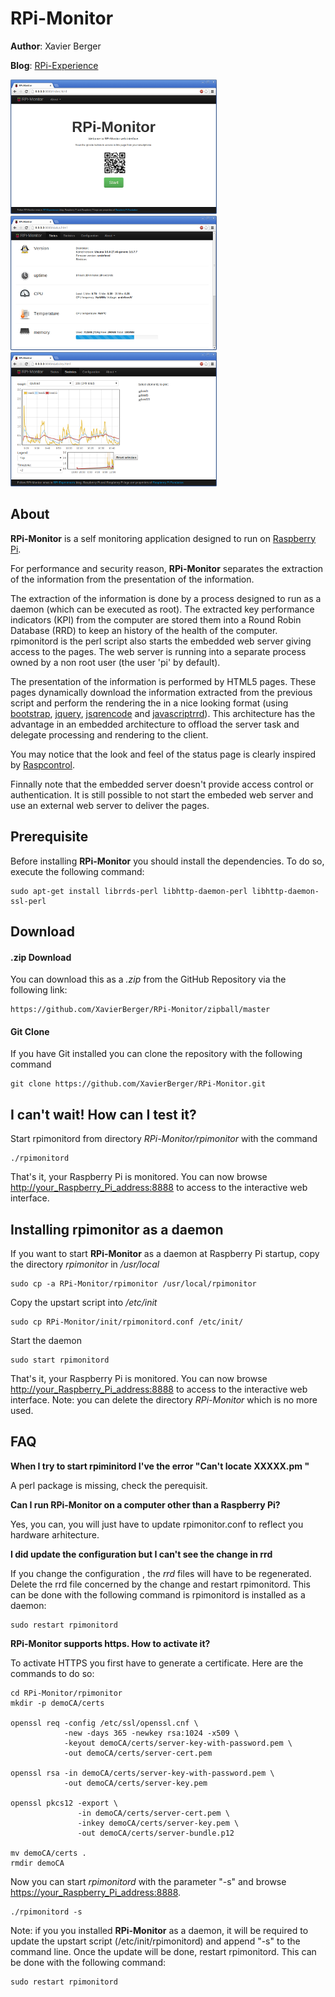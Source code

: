# RPi-Monitor

**Author**: Xavier Berger

**Blog**: [RPi-Experience](http://rpi-experiences.blogspot.fr/)

![screenshot](index.png)
![screenshot](status.png)
![screenshot](statistics.png)

## About

**RPi-Monitor** is a self monitoring application designed to run on [Raspberry Pi](http://raspberrypi.org).

For performance and security reason, **RPi-Monitor** separates the extraction of the information from the
presentation of the information.

The extraction of the information is done by a process designed to run as a daemon (which can be executed as root).
The extracted key performance indicators (KPI) from the computer are stored them into a Round Robin Database (RRD)
to keep an history of the health of the computer. rpimonitord is the perl script also starts the embedded web
server giving access to the pages. The web server is running into a separate process owned by a non root user
(the user 'pi' by default).

The presentation of the information is performed by HTML5 pages. These pages dynamically download the
information extracted from the previous script and perform the rendering the in a nice looking format
(using [bootstrap](http://twitter.github.io/bootstrap/), [jquery](http://jquery.com/),
[jsqrencode](https://code.google.com/p/jsqrencode/) and [javascriptrrd](http://javascriptrrd.sourceforge.net/)).
This architecture has the advantage in an embedded architecture to offload the server task and delegate
processing and rendering to the client.

You may notice that the look and feel of the status page is clearly inspired by
[Raspcontrol](https://github.com/Bioshox/Raspcontrol).

Finnally note that the embedded server doesn't provide access control or authentication. It is still possible
to not start the embeded web server and use an external web server to deliver the pages.

## Prerequisite

Before installing **RPi-Monitor** you should install the dependencies. To do so, execute the following command:

    sudo apt-get install librrds-perl libhttp-daemon-perl libhttp-daemon-ssl-perl

## Download

#### .zip Download

You can download this as a _.zip_ from the GitHub Repository via the following link:

    https://github.com/XavierBerger/RPi-Monitor/zipball/master

#### Git Clone

If you have Git installed you can clone the repository with the following command

    git clone https://github.com/XavierBerger/RPi-Monitor.git

## I can't wait! How can I test it?

Start rpimonitord from directory _RPi-Monitor/rpimonitor_ with the command

    ./rpimonitord

That's it, your Raspberry Pi is monitored. You can now browse <http://your_Raspberry_Pi_address:8888> to
access to the interactive web interface.

## Installing rpimonitor as a daemon

If you want to start **RPi-Monitor** as a daemon at Raspberry Pi startup, copy the directory _rpimonitor_ in _/usr/local_

    sudo cp -a RPi-Monitor/rpimonitor /usr/local/rpimonitor

Copy the upstart script into _/etc/init_

    sudo cp RPi-Monitor/init/rpimonitord.conf /etc/init/

Start the daemon

    sudo start rpimonitord

That's it, your Raspberry Pi is monitored. You can now browse <http://your_Raspberry_Pi_address:8888> to
access to the interactive web interface. Note: you can delete the directory _RPi-Monitor_ which is no more used.

## FAQ

**When I try to start rpiminitord I've the error "Can't locate XXXXX.pm "**

A perl package is missing, check the perequisit.

**Can I  run RPi-Monitor on a computer other than a Raspberry Pi?**

Yes, you can, you will just have to update rpimonitor.conf to reflect you hardware arhitecture.

**I did update the configuration but I can't see the change in rrd**

If you change the configuration , the _rrd_ files will have to be regenerated. 
Delete the rrd file concerned by the change and restart rpimonitord. This can be 
done with the following command is rpimonitord is installed as a daemon:

    sudo restart rpimonitord

**RPi-Monitor supports https. How to activate it?**

To activate HTTPS you first have to generate a certificate. Here are the commands to do so:

    cd RPi-Monitor/rpimonitor
    mkdir -p demoCA/certs
    
    openssl req -config /etc/ssl/openssl.cnf \
                -new -days 365 -newkey rsa:1024 -x509 \
                -keyout demoCA/certs/server-key-with-password.pem \
                -out demoCA/certs/server-cert.pem
    
    openssl rsa -in demoCA/certs/server-key-with-password.pem \
                -out demoCA/certs/server-key.pem
    
    openssl pkcs12 -export \
                   -in demoCA/certs/server-cert.pem \
                   -inkey demoCA/certs/server-key.pem \
                   -out demoCA/certs/server-bundle.p12
    
    mv demoCA/certs .
    rmdir demoCA

Now you can start _rpimonitord_ with the parameter "-s" and browse <https://your_Raspberry_Pi_address:8888>.

    ./rpimonitord -s

Note: if you you installed **RPi-Monitor** as a daemon, it will be required 
to update the upstart script (/etc/init/rpimonitord) and append "-s" to the command line.
Once the update will be done, restart rpimonitord. This can be 
done with the following command:

    sudo restart rpimonitord
